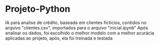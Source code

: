 # Projeto-Python
IA para analise de crédito, baseada em clientes ficticios, contidos no arquivo "clientes.csv", importados para o arquivo "inicial.ipynb"
Após analisar os dados, foi escolhido o melhor modelo com a melhor acurácia aplicadas ao projeto, após, ela foi treinada e testada
